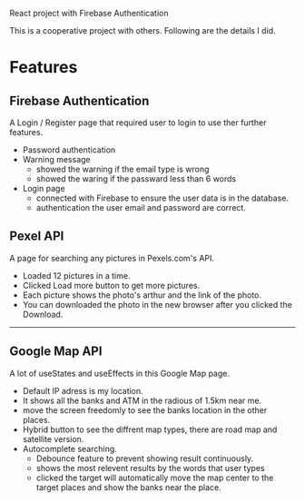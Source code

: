 React project with Firebase Authentication

This is a cooperative project with others. Following are the details I did.


# Features

## Firebase Authentication
A Login / Register page that required user to login to use ther further features.
* Password authentication
* Warning message
    * showed the warning if the email type is wrong
    * showed the waring if the passward less than 6 words
* Login page
    * connected with Firebase to ensure the user data is in the database.
    * authentication the user email and password are correct. 

## Pexel API
A page for searching any pictures in Pexels.com's API.
* Loaded 12 pictures in a time.
* Clicked Load more button to get more pictures.
* Each picture shows the photo's arthur and the link of the photo.
* You can downloaded the photo in the new browser after you clicked the Download.
---
## Google Map API
A lot of useStates and useEffects in this Google Map page.
* Default IP adress is my location.
* It shows all the banks and ATM in the radious of 1.5km near me.
* move the screen freedomly to see the banks location in the other places.
*  Hybrid button to see the diffrent map types, there are road map and satellite version.
*  Autocomplete searching.
   * Debounce feature to prevent showing result continuously.
   * shows the most relevent results by the words that user types
   * clicked the target will automatically move the map center to the target places and show the banks near the place.

